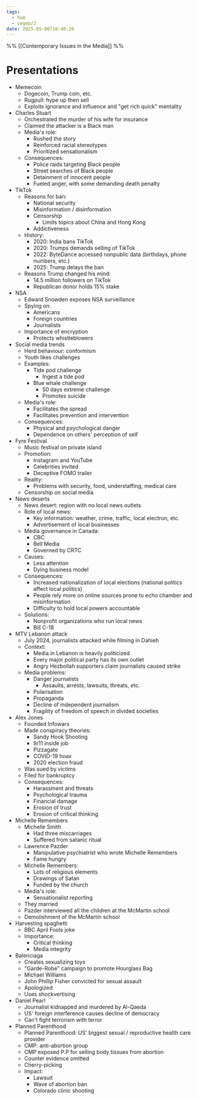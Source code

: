 ```yaml
---
tags:
  - hum
  - cegep/2
date: 2025-05-06T10:40:20
---
```


%% [[Contemporary Issues in the Media]] %%

# Presentations

- Memecoin
	- Dogecoin, Trump coin, etc.
	- Rugpull: hype up then sell
	- Exploits ignorance and influence and "get rich quick" mentality
- Charles Stuart
	- Orchestrated the murder of his wife for insurance
	- Claimed the attacker is a Black man
	- Media's role:
		- Rushed the story
		- Reinforced racial stereotypes
		- Prioritized sensationalism
	- Consequences:
		- Police raids targeting Black people
		- Street searches of Black people
		- Detainment of innocent people
		- Fueled anger, with some demanding death penalty
- TikTok
	- Reasons for ban:
		- National security
		- Misinformation / disinformation
		- Censorship
			- Limits topics about China and Hong Kong
		- Addictiveness
	- History:
		- 2020: India bans TikTok
		- 2020: Trumps demands selling of TikTok
		- 2022: ByteDance accessed nonpublic data (birthdays, phone numbers, etc.)
		- 2025: Trump delays the ban
	- Reasons Trump changed his mind:
		- 14.5 million followers on TikTok
		- Republican donor holds 15% stake
- NSA
	- Edward Snowden exposes NSA surveillance
	- Spying on:
		- Americans
		- Foreign countries
		- Journalists
	- Importance of encryption
		- Protects whistleblowers
- Social media trends
	- Herd behaviour: conformism
	- Youth likes challenges
	- Examples:
		- Tide pod challenge
			- Ingest a tide pod
		- Blue whale challenge
			- 50 days extreme challenge
			- Promotes suicide
	- Media's role:
		- Facilitates the spread
		- Facilitates prevention and intervention
	- Consequences:
		- Physical and psychological danger
		- Dependence on others' perception of self
- Fyre Festival
	- Music festival on private island
	- Promotion:
		- Instagram and YouTube
		- Celebrities invited
		- Deceptive FOMO trailer
	- Reality:
		- Problems with security, food, understaffing, medical care
	- Censorship on social media
- News deserts
	- News desert: region with no local news outlets
	- Role of local news:
		- Key information: weather, crime, traffic, local electron, etc.
		- Advertisement of local businesses
	- Media governance in Canada:
		- CBC
		- Bell Media
		- Governed by CRTC
	- Causes:
		- Less attention
		- Dying business model
	- Consequences:
		- Increased nationalization of local elections (national politics affect local politics)
		- People rely more on online sources prone to echo chamber and misinformation
		- Difficulty to hold local powers accountable
	- Solutions:
		- Nonprofit organizations who run local news
		- Bill C-18
- MTV Lebanon attack
	- July 2024, journalists attacked while filming in Dahieh
	- Context:
		- Media in Lebanon is heavily politicized
		- Every major political party has its own outlet
		- Angry Hezbollah supporters claim journalists caused strike
	- Media problems:
		- Danger journalists
			- Assaults, arrests, lawsuits, threats, etc.
		- Polarisation
		- Propaganda
		- Decline of independent journalism
		- Fragility of freedom of speech in divided societies
- Alex Jones
	- Founded Infowars
	- Made conspiracy theories:
		- Sandy Hook Shooting
		- 9/11 inside job
		- Pizzagate
		- COVID-19 hoax
		- 2020 election fraud
	- Was sued by victims
	- Filed for bankruptcy
	- Consequences:
		- Harassment and threats
		- Psychological trauma
		- Financial damage
		- Erosion of trust
		- Erosion of critical thinking
- Michelle Remembers
	- Michelle Smith
		- Had three miscarriages
		- Suffered from satanic ritual
	- Lawrence Pazder
		- Manipulative psychiatrist who wrote Michelle Remembers
		- Fame hungry
	- Michelle Remembers:
		- Lots of religious elements
		- Drawings of Satan
		- Funded by the church
	- Media's role:
		- Sensationalist reporting
	- They married
	- Pazder interviewed all the children at the McMartin school
	- Demolishment of the McMartin school
- Harvesting spaghetti
	- BBC April Fools joke
	- Importance:
		- Critical thinking
		- Media integrity
- Balenciaga
	- Creates sexualizing toys
	- "Garde-Robe" campaign to promote Hourglass Bag
	- Michael Williams
	- John Phillip Fisher convicted for sexual assault
	- Apologized
	- Uses shockvertising
- Daniel Pearl
	- Journalist kidnapped and murdered by Al-Qaeda
	- US' foreign interference causes decline of democracy
	- Can't fight terrorism with terror
- Planned Parenthood
	- Planned Parenthood: US' biggest sexual / reproductive health care provider
	- CMP: anti-abortion group
	- CMP exposed P.P for selling body tissues from abortion
	- Counter evidence omitted
	- Cherry-picking
	- Impact:
		- Lawsuit
		- Wave of abortion ban
		- Colorado clinic shooting
